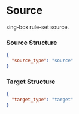 # Source

sing-box rule-set source.

### Source Structure

```json
{
  "source_type": "source"
}
```

### Target Structure

```json
{
  "target_type": "target"
}
```

